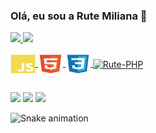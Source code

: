 ### Olá, eu sou a Rute Miliana 👋

<!--
**rutemiliana/rutemiliana** is a ✨ _special_ ✨ repository because its `README.md` (this file) appears on your GitHub profile.

Here are some ideas to get you started:

- 🔭 I’m currently working on ...
- 🌱 I’m currently learning ...
- 👯 I’m looking to collaborate on ...
- 🤔 I’m looking for help with ...
- 💬 Ask me about ...
- 📫 How to reach me: ...
- 😄 Pronouns: ...
- ⚡ Fun fact: ...

-->
 <div>
  <a href="https://github.com/rutemiliana">
  <img height="180em" src="https://github-readme-stats.vercel.app/api?username=rutemiliana&show_icons=true&theme=dracula&include_all_commits=true&count_private=true"/>
  <img height="180em" src="https://github-readme-stats.vercel.app/api/top-langs/?username=rutemiliana&layout=compact&langs_count=7&theme=dracula"/>
</div>


<div style="display: inline_block"><br>
  <img align="center" alt="Rute-Js" height="30" width="40" src="https://raw.githubusercontent.com/devicons/devicon/master/icons/javascript/javascript-plain.svg">
  <img align="center" alt="Rute-HTML" height="30" width="40" src="https://raw.githubusercontent.com/devicons/devicon/master/icons/html5/html5-original.svg">
  <img align="center" alt="Rute-CSS" height="30" width="40" src="https://raw.githubusercontent.com/devicons/devicon/master/icons/css3/css3-original.svg">
  <img align="center" alt="Rute-PHP" height="50" width="40" src="https://cdn.jsdelivr.net/gh/devicons/devicon/icons/php/php-original.svg" />
          
 
</div>

##

<div> 
  <a href="https://codepen.io/rutemiliana" target="_blank"><img src="https://img.shields.io/badge/Codepen-000000?style=for-the-badge&logo=codepen&logoColor=white"></a>
   <a href="https://replit.com/@rutemiliana" target="_blank"><img src="https://img.shields.io/badge/replit-667881?style=for-the-badge&logo=replit&logoColor=white"></a>
  <a href="https://www.linkedin.com/in/rute-miliana-b0ab4a1b8/" target="_blank"><img src="https://img.shields.io/badge/LinkedIn-0077B5?style=for-the-badge&logo=linkedin&logoColor=white" target="_blank"></a>
  
  
 ![Snake animation](https://github.com/rutemiliana/rutemiliana/blob/output/github-contribution-grid-snake.svg)

 
</div>

